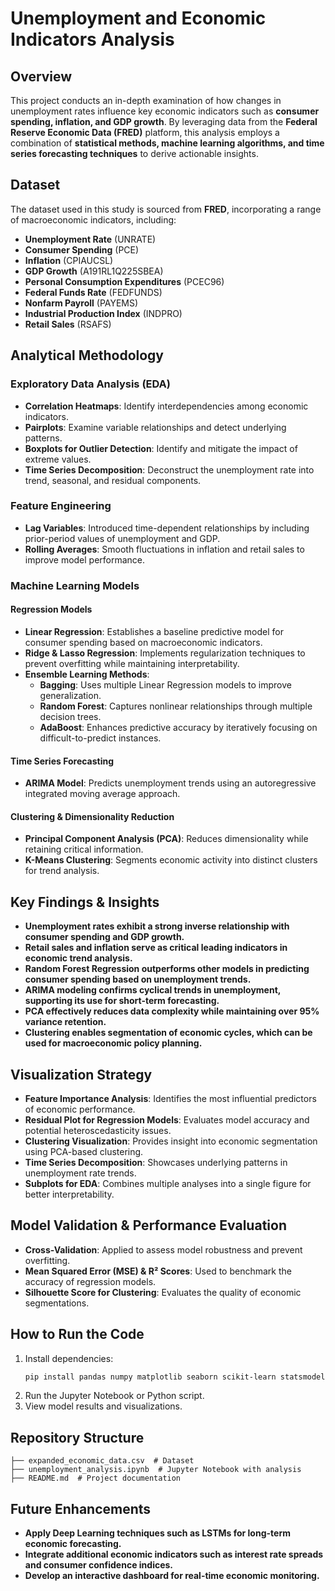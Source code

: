 # Unemployment and Economic Indicators Analysis

## Overview
This project conducts an in-depth examination of how changes in unemployment rates influence key economic indicators such as **consumer spending, inflation, and GDP growth**. By leveraging data from the **Federal Reserve Economic Data (FRED)** platform, this analysis employs a combination of **statistical methods, machine learning algorithms, and time series forecasting techniques** to derive actionable insights.

## Dataset
The dataset used in this study is sourced from **FRED**, incorporating a range of macroeconomic indicators, including:
- **Unemployment Rate** (UNRATE)
- **Consumer Spending** (PCE)
- **Inflation** (CPIAUCSL)
- **GDP Growth** (A191RL1Q225SBEA)
- **Personal Consumption Expenditures** (PCEC96)
- **Federal Funds Rate** (FEDFUNDS)
- **Nonfarm Payroll** (PAYEMS)
- **Industrial Production Index** (INDPRO)
- **Retail Sales** (RSAFS)

## Analytical Methodology
### Exploratory Data Analysis (EDA)
- **Correlation Heatmaps**: Identify interdependencies among economic indicators.
- **Pairplots**: Examine variable relationships and detect underlying patterns.
- **Boxplots for Outlier Detection**: Identify and mitigate the impact of extreme values.
- **Time Series Decomposition**: Deconstruct the unemployment rate into trend, seasonal, and residual components.

### Feature Engineering
- **Lag Variables**: Introduced time-dependent relationships by including prior-period values of unemployment and GDP.
- **Rolling Averages**: Smooth fluctuations in inflation and retail sales to improve model performance.

### Machine Learning Models
#### **Regression Models**
- **Linear Regression**: Establishes a baseline predictive model for consumer spending based on macroeconomic indicators.
- **Ridge & Lasso Regression**: Implements regularization techniques to prevent overfitting while maintaining interpretability.
- **Ensemble Learning Methods**: 
  - **Bagging**: Uses multiple Linear Regression models to improve generalization.
  - **Random Forest**: Captures nonlinear relationships through multiple decision trees.
  - **AdaBoost**: Enhances predictive accuracy by iteratively focusing on difficult-to-predict instances.

#### **Time Series Forecasting**
- **ARIMA Model**: Predicts unemployment trends using an autoregressive integrated moving average approach.

#### **Clustering & Dimensionality Reduction**
- **Principal Component Analysis (PCA)**: Reduces dimensionality while retaining critical information.
- **K-Means Clustering**: Segments economic activity into distinct clusters for trend analysis.

## Key Findings & Insights
- **Unemployment rates exhibit a strong inverse relationship with consumer spending and GDP growth.**
- **Retail sales and inflation serve as critical leading indicators in economic trend analysis.**
- **Random Forest Regression outperforms other models in predicting consumer spending based on unemployment trends.**
- **ARIMA modeling confirms cyclical trends in unemployment, supporting its use for short-term forecasting.**
- **PCA effectively reduces data complexity while maintaining over 95% variance retention.**
- **Clustering enables segmentation of economic cycles, which can be used for macroeconomic policy planning.**

## Visualization Strategy
- **Feature Importance Analysis**: Identifies the most influential predictors of economic performance.
- **Residual Plot for Regression Models**: Evaluates model accuracy and potential heteroscedasticity issues.
- **Clustering Visualization**: Provides insight into economic segmentation using PCA-based clustering.
- **Time Series Decomposition**: Showcases underlying patterns in unemployment rate trends.
- **Subplots for EDA**: Combines multiple analyses into a single figure for better interpretability.

## Model Validation & Performance Evaluation
- **Cross-Validation**: Applied to assess model robustness and prevent overfitting.
- **Mean Squared Error (MSE) & R² Scores**: Used to benchmark the accuracy of regression models.
- **Silhouette Score for Clustering**: Evaluates the quality of economic segmentations.

## How to Run the Code
1. Install dependencies:
   ```bash
   pip install pandas numpy matplotlib seaborn scikit-learn statsmodels
   ```
2. Run the Jupyter Notebook or Python script.
3. View model results and visualizations.

## Repository Structure
```
├── expanded_economic_data.csv  # Dataset
├── unemployment_analysis.ipynb  # Jupyter Notebook with analysis
├── README.md  # Project documentation
```

## Future Enhancements
- **Apply Deep Learning techniques such as LSTMs for long-term economic forecasting.**
- **Integrate additional economic indicators such as interest rate spreads and consumer confidence indices.**
- **Develop an interactive dashboard for real-time economic monitoring.**



